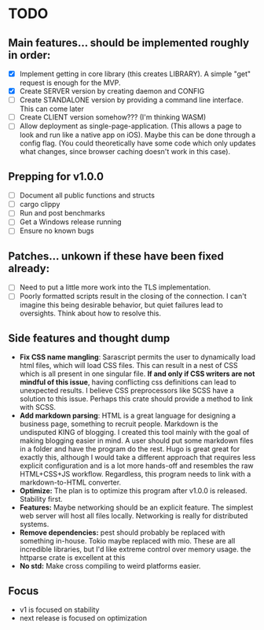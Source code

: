 # TODO
## Main features... should be implemented roughly in order:
- [x] Implement getting in core library (this creates LIBRARY). A simple "get" request is enough for the MVP.
- [x] Create SERVER version by creating daemon and CONFIG
- [ ] Create STANDALONE version by providing a command line interface. This can come later
- [ ] Create CLIENT version somehow??? (I'm thinking WASM)
- [ ] Allow deployment as single-page-application. (This allows a page to look and run like a native app on iOS). Maybe this can be done through a config flag. (You could theoretically have some code which only updates what changes, since browser caching doesn't work in this case).

## Prepping for v1.0.0
- [ ] Document all public functions and structs
- [ ] cargo clippy
- [ ] Run and post benchmarks
- [ ] Get a Windows release running
- [ ] Ensure no known bugs

## Patches... unkown if these have been fixed already:
- [ ] Need to put a little more work into the TLS implementation.
- [ ] Poorly formatted scripts result in the closing of the connection. I can't imagine this being desirable behavior, but quiet failures lead to oversights. Think about how to resolve this.

## Side features and thought dump
- **Fix CSS name mangling**: Sarascript permits the user to dynamically load html files, which will load CSS files. This can result in a nest of CSS which is all present in one singular file. **If and only if CSS writers are not mindful of this issue**, having conflicting css definitions can lead to unexpected results. I believe CSS preprocessors like SCSS have a solution to this issue. Perhaps this crate should provide a method to link with SCSS.
- **Add markdown parsing**: HTML is a great language for designing a business page, something to recruit people. Markdown is the undisputed KING of blogging. I created this tool mainly with the goal of making blogging easier in mind. A user should put some markdown files in a folder and have the program do the rest. Hugo is great great for exactly this, although I would take a different approach that requires less explicit configuration and is a lot more hands-off and resembles the raw HTML+CSS+JS workflow. Regardless, this program needs to link with a markdown-to-HTML converter.
- **Optimize:** The plan is to optimize this program after v1.0.0 is released. Stability first.
- **Features:** Maybe networking should be an explicit feature. The simplest web server will host all files locally. Networking is really for distributed systems.
- **Remove dependencies:** pest should probably be replaced with something in-house. Tokio maybe replaced with mio. These are all incredible libraries, but I'd like extreme control over memory usage. the httparse crate is excellent at this
- **No std:** Make cross compiling to weird platforms easier.


## Focus
- v1 is focused on stability
- next release is focused on optimization